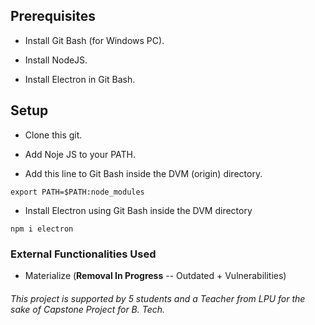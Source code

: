 ## Prerequisites
- Install Git Bash (for Windows PC).

- Install NodeJS.

- Install Electron in Git Bash.

## Setup
- Clone this git.

- Add Noje JS to your PATH.

- Add this line to Git Bash inside the DVM (origin) directory.
```
export PATH=$PATH:node_modules
```

- Install Electron using Git Bash inside the DVM directory 
```
npm i electron
```

### External Functionalities Used
- Materialize (<b>Removal In Progress</b> -- Outdated + Vulnerabilities)


###### <i>This project is supported by 5 students and a Teacher from LPU for the sake of Capstone Project for B. Tech.</i>